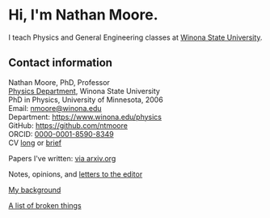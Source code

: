 # Hi, I'm Nathan Moore.
I teach Physics and General Engineering classes at [Winona State University](https://www.winona.edu/).  

## Contact information
Nathan Moore, PhD, Professor  
[Physics Department](https://www.winona.edu/physics/), Winona State University  
PhD in Physics, University of Minnesota, 2006  
Email: <nmoore@winona.edu>    
Department: <https://www.winona.edu/physics>  
GitHub: <https://github.com/ntmoore>  
ORCID: [0000-0001-8590-8349](https://orcid.org/0000-0001-8590-8349)  
CV [long](./cv/nmoore_cv.pdf) or [brief](./cv/nmoore_cv_brief.pdf)

Papers I've written: [via arxiv.org](papers.md) 

Notes, opinions, and [letters to the editor](notes/notes.md)

[My background](background.md) 

[A list of broken things](broken_things.md)